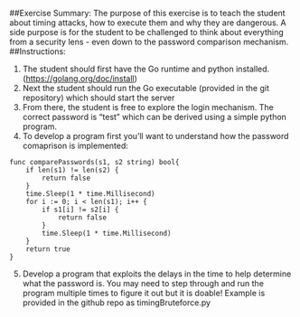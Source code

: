 ##Exercise Summary:
The purpose of this exercise is to teach the student about timing attacks, how to execute them and why they are dangerous.  A side purpose is for the student to be challenged to think about everything from a security lens - even down to the password comparison mechanism. 
##Instructions:
1. The student should first have the Go runtime and python installed. (https://golang.org/doc/install)
2. Next the student should run the Go executable (provided in the git repository) which should start the server
3. From there, the student is free to explore the login mechanism. The correct password is “test” which can be derived using a simple python program. 
4. To develop a program first you’ll want to understand how the password comaprison is implemented: 
```
func comparePasswords(s1, s2 string) bool{
    if len(s1) != len(s2) {
        return false
    }
    time.Sleep(1 * time.Millisecond)
    for i := 0; i < len(s1); i++ {
        if s1[i] != s2[i] {
            return false
        }
        time.Sleep(1 * time.Millisecond)
    }
    return true
}
```

5. Develop a program that exploits the delays in the time to help determine what the password is.  You may need to step through and run the program multiple times to figure it out but it is doable! Example is provided in the github repo as timingBruteforce.py


